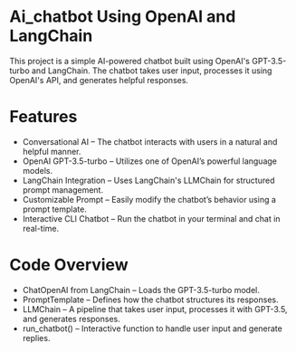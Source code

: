 # Ai_chatbot Using OpenAI and LangChain
This project is a simple AI-powered chatbot built using OpenAI's GPT-3.5-turbo and LangChain. The chatbot takes user input, processes it using OpenAI's API, and generates helpful responses.
# Features
* Conversational AI – The chatbot interacts with users in a natural and helpful manner.
* OpenAI GPT-3.5-turbo – Utilizes one of OpenAI’s powerful language models.
* LangChain Integration – Uses LangChain's LLMChain for structured prompt management.
* Customizable Prompt – Easily modify the chatbot’s behavior using a prompt template.
* Interactive CLI Chatbot – Run the chatbot in your terminal and chat in real-time.
# Code Overview
* ChatOpenAI from LangChain – Loads the GPT-3.5-turbo model.
* PromptTemplate – Defines how the chatbot structures its responses.
* LLMChain – A pipeline that takes user input, processes it with GPT-3.5, and generates responses.
* run_chatbot() – Interactive function to handle user input and generate replies.

